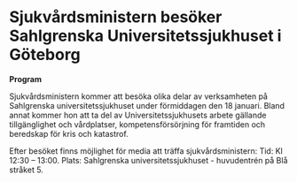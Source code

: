 # Sjukvårdsministern besöker Sahlgrenska Universitetssjukhuset i Göteborg

**Program**

Sjukvårdsministern kommer att besöka olika delar av verksamheten på Sahlgrenska universitetssjukhuset under förmiddagen den 18 januari. Bland annat kommer hon att ta del av Universitetssjukhusets arbete gällande tillgänglighet och vårdplatser, kompetensförsörjning för framtiden och beredskap för kris och katastrof.

Efter besöket finns möjlighet för media att träffa sjukvårdsministern:
Tid: Kl 12:30 – 13:00.
Plats: Sahlgrenska universitetssjukhuset - huvudentrén på Blå stråket 5.
